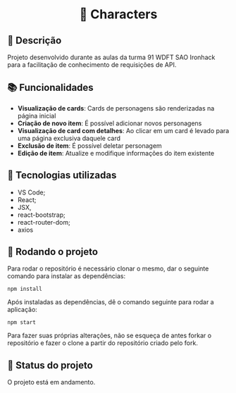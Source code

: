 <h1 align="center">🥸 Characters</h1>

## :memo: Descrição
Projeto desenvolvido durante as aulas da turma 91 WDFT SAO Ironhack para a facilitação de conhecimento de requisições de API.

## :books: Funcionalidades
* <b>Visualização de cards</b>: Cards de personagens são renderizadas na página inicial
* <b>Criação de novo item</b>: É possível adicionar novos personagens
* <b>Visualização de card com detalhes</b>: Ao clicar em um card é levado para uma página exclusiva daquele card
* <b>Exclusão de item</b>: É possível deletar personagem
* <b>Edição de item</b>: Atualize e modifique informações do item existente

## :wrench: Tecnologias utilizadas
* VS Code;
* React;
* JSX,
* react-bootstrap;
* react-router-dom;
* axios

## :rocket: Rodando o projeto
Para rodar o repositório é necessário clonar o mesmo, dar o seguinte comando para instalar as dependências:
```
npm install
```
Após instaladas as dependências, dê o comando seguinte para rodar a aplicação:
```
npm start
```
Para fazer suas próprias alterações, não se esqueça de antes forkar o repositório e fazer o clone a partir do repositório criado pelo fork.

## :dart: Status do projeto
O projeto está em andamento.

